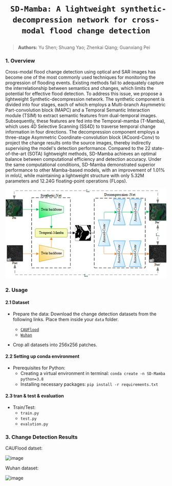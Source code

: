# <p align=center>` SD-Mamba: A lightweight synthetic-decompression network for cross-modal flood change detection`</p>
> **Authors:**
Yu Shen; Shuang Yao; Zhenkai Qiang; Guanxiang Pei

### 1. Overview

Cross-modal flood change detection using optical and SAR images has become one of the most commonly used techniques for monitoring the progression of flooding events. Existing methods fail to adequately capture the interrelationship between semantics and changes, which limits the potential for effective flood detection. To address this issue, we propose a lightweight Synthetic-decompression network. The synthetic component is divided into four stages, each of which employs a Multi-branch Asymmetric Part-convolution block (MAPC) and a Temporal Semantic Interaction module (TSIM) to extract semantic features from dual-temporal images. Subsequently, these features are fed into the Temporal-mamba (T-Mamba), which uses 4D Selective Scanning (SS4D) to traverse temporal change information in four directions. The decompression component employs a three-stage Asymmetric Coordinate-convolution block (ACoord-Conv) to project the change results onto the source images, thereby indirectly supervising the model's detection performance. Compared to the 22 state-of-the-art (SOTA) lightweight methods, SD-Mamba achieves an optimal balance between computational efficiency and detection accuracy. Under the same computational conditions, SD-Mamba demonstrated superior performance to other Mamba-based models, with an improvement of 1.01% in mIoU, while maintaining a lightweight structure with only 5.32M parameters and 12.24G floating-point operations (FLops).

<p align="center">
    <img src="Figs/Figure1.png"/> <br />
</p>

### 2. Usage
#### 2.1 Dataset
+ Prepare the data:
    Download the change detection datasets from the following links. Place them inside your `data` folder.

  - [`CAUFlood`](https://pan.baidu.com/s/1i5yxdfwjP-oTyiRmq6FZHQ)
  - [`Wuhan`](http://gpcv.whu.edu.cn/data/)

- Crop all datasets into 256x256 patches.

#### 2.2 Setting up conda environment
+ Prerequisites for Python:
    - Creating a virtual environment in terminal: `conda create -n SD-Mamba python=3.8`
    - Installing necessary packages: `pip install -r requirements.txt `

#### 2.3 tran & test & evaluation
+ Train/Test:
   - `train.py`
   - `test.py`
   - `evalution.py`

### 3. Change Detection Results

CAUFlood datset:

![image](https://github.com/user-attachments/assets/160a4f45-7cc2-4241-8425-a428bce15679)

Wuhan dataset:

![image](https://github.com/user-attachments/assets/166a397a-a2fa-4c2a-aef8-8e20ad5fa2f3)
